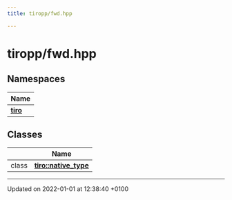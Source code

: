 ```yaml
---
title: tiropp/fwd.hpp

---
```


# tiropp/fwd.hpp



## Namespaces

| Name           |
| -------------- |
| **[tiro](/docs/api/namespaces/namespacetiro)**  |

## Classes

|                | Name           |
| -------------- | -------------- |
| class | **[tiro::native_type](/docs/api/classes/classtiro_1_1native__type)**  |






-------------------------------

Updated on 2022-01-01 at 12:38:40 +0100
